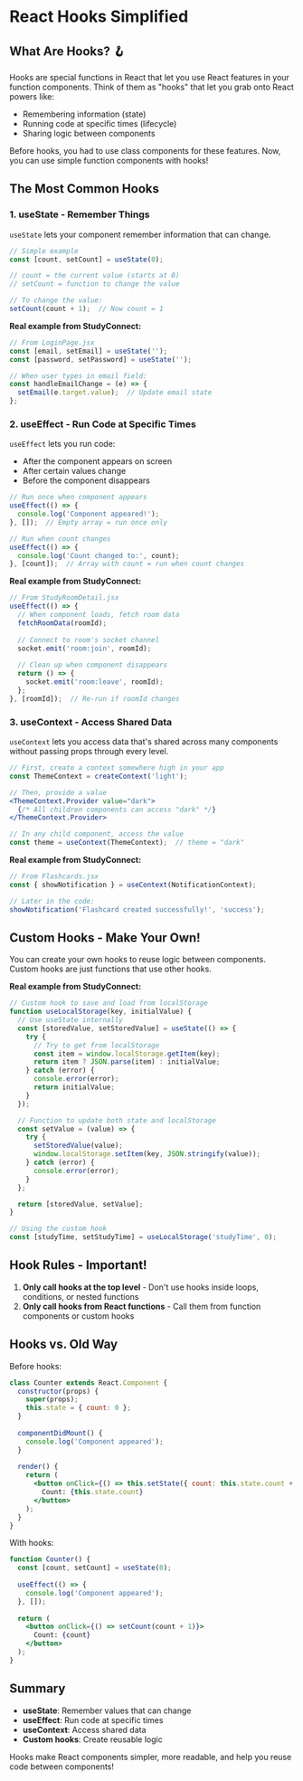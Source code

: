 # React Hooks Simplified

## What Are Hooks? 🪝

Hooks are special functions in React that let you use React features in your function components. Think of them as "hooks" that let you grab onto React powers like:
- Remembering information (state)
- Running code at specific times (lifecycle)
- Sharing logic between components

Before hooks, you had to use class components for these features. Now, you can use simple function components with hooks!

## The Most Common Hooks

### 1. useState - Remember Things

`useState` lets your component remember information that can change.

```jsx
// Simple example
const [count, setCount] = useState(0);

// count = the current value (starts at 0)
// setCount = function to change the value

// To change the value:
setCount(count + 1);  // Now count = 1
```

**Real example from StudyConnect:**
```jsx
// From LoginPage.jsx
const [email, setEmail] = useState('');
const [password, setPassword] = useState('');

// When user types in email field:
const handleEmailChange = (e) => {
  setEmail(e.target.value);  // Update email state
};
```

### 2. useEffect - Run Code at Specific Times

`useEffect` lets you run code:
- After the component appears on screen
- After certain values change
- Before the component disappears

```jsx
// Run once when component appears
useEffect(() => {
  console.log('Component appeared!');
}, []);  // Empty array = run once only

// Run when count changes
useEffect(() => {
  console.log('Count changed to:', count);
}, [count]);  // Array with count = run when count changes
```

**Real example from StudyConnect:**
```jsx
// From StudyRoomDetail.jsx
useEffect(() => {
  // When component loads, fetch room data
  fetchRoomData(roomId);
  
  // Connect to room's socket channel
  socket.emit('room:join', roomId);
  
  // Clean up when component disappears
  return () => {
    socket.emit('room:leave', roomId);
  };
}, [roomId]);  // Re-run if roomId changes
```

### 3. useContext - Access Shared Data

`useContext` lets you access data that's shared across many components without passing props through every level.

```jsx
// First, create a context somewhere high in your app
const ThemeContext = createContext('light');

// Then, provide a value
<ThemeContext.Provider value="dark">
  {/* All children components can access "dark" */}
</ThemeContext.Provider>

// In any child component, access the value
const theme = useContext(ThemeContext);  // theme = "dark"
```

**Real example from StudyConnect:**
```jsx
// From Flashcards.jsx
const { showNotification } = useContext(NotificationContext);

// Later in the code:
showNotification('Flashcard created successfully!', 'success');
```

## Custom Hooks - Make Your Own!

You can create your own hooks to reuse logic between components. Custom hooks are just functions that use other hooks.

**Real example from StudyConnect:**
```jsx
// Custom hook to save and load from localStorage
function useLocalStorage(key, initialValue) {
  // Use useState internally
  const [storedValue, setStoredValue] = useState(() => {
    try {
      // Try to get from localStorage
      const item = window.localStorage.getItem(key);
      return item ? JSON.parse(item) : initialValue;
    } catch (error) {
      console.error(error);
      return initialValue;
    }
  });

  // Function to update both state and localStorage
  const setValue = (value) => {
    try {
      setStoredValue(value);
      window.localStorage.setItem(key, JSON.stringify(value));
    } catch (error) {
      console.error(error);
    }
  };

  return [storedValue, setValue];
}

// Using the custom hook
const [studyTime, setStudyTime] = useLocalStorage('studyTime', 0);
```

## Hook Rules - Important!

1. **Only call hooks at the top level** - Don't use hooks inside loops, conditions, or nested functions
2. **Only call hooks from React functions** - Call them from function components or custom hooks

## Hooks vs. Old Way

Before hooks:
```jsx
class Counter extends React.Component {
  constructor(props) {
    super(props);
    this.state = { count: 0 };
  }
  
  componentDidMount() {
    console.log('Component appeared');
  }
  
  render() {
    return (
      <button onClick={() => this.setState({ count: this.state.count + 1 })}>
        Count: {this.state.count}
      </button>
    );
  }
}
```

With hooks:
```jsx
function Counter() {
  const [count, setCount] = useState(0);
  
  useEffect(() => {
    console.log('Component appeared');
  }, []);
  
  return (
    <button onClick={() => setCount(count + 1)}>
      Count: {count}
    </button>
  );
}
```

## Summary

- **useState**: Remember values that can change
- **useEffect**: Run code at specific times
- **useContext**: Access shared data
- **Custom hooks**: Create reusable logic

Hooks make React components simpler, more readable, and help you reuse code between components! 